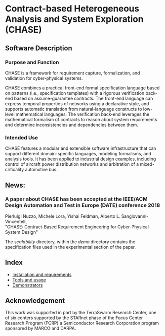# Contract-based Heterogeneous Analysis and System Exploration (CHASE)
## Software Description
### Purpose and Function
CHASE is a framework for requirement capture, formalization, and validation 
for cyber-physical systems.

CHASE combines a practical front-end formal specification language based on 
patterns (i.e., specification templates) with a rigorous verification back-end 
based on assume-guarantee contracts. The front-end language can express temporal
properties of networks using a declarative style, and supports automatic 
translation from natural-language constructs to low-level mathematical languages. 
The verification back-end leverages the mathematical formalism of contracts to 
reason about system requirements and determine inconsistencies and dependencies
between them.

### Intended Use

CHASE features a modular and extensible software infrastructure that can support
different domain-specific languages, modeling formalisms, and analysis tools. 
It has been applied to industrial design examples, including control of aircraft 
power distribution networks and arbitration of a mixed-criticality automotive bus.

## News: 
### A paper about CHASE has been accepted at the IEEE/ACM Design Automation and Test in Europe (DATE) conference 2018
Pierluigi Nuzzo, Michele Lora, Yishai Feldman, Alberto L. Sangiovanni-Vincentelli,  
"CHASE: Contract-Based Requirement Engineering for Cyber-Physical System Design"

The *scalability* directory, within the *demo* directory contains the specification files used in the experimental section of the paper.

## Index
- [Installation and requirements][INST]
- [Tools and usage][TOOLS]
- [Demonstrators][DEMO]

## Acknowledgement

This work was supported in part by the TerraSwarm Research Center, one of six 
centers supported by the STARnet phase of the Focus Center Research Program 
(FCRP) a Semiconductor Research Corporation program sponsored by MARCO and DARPA.

[INST]: doc/md/installation.md
[TOOLS]: doc/md/tools.md
[DEMO]: doc/md/demo.md

